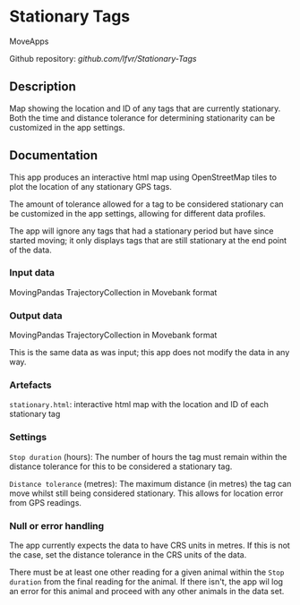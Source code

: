 # Stationary Tags

MoveApps

Github repository: *github.com/lfvr/Stationary-Tags*

## Description
Map showing the location and ID of any tags that are currently stationary. Both the time and distance tolerance for determining stationarity can be customized in the app settings.

## Documentation
This app produces an interactive html map using OpenStreetMap tiles to plot the location of any stationary GPS tags.

The amount of tolerance allowed for a tag to be considered stationary can be customized in the app settings, allowing for different data profiles.

The app will ignore any tags that had a stationary period but have since started moving; it only displays tags that are still stationary at the end point of the data.

### Input data
MovingPandas TrajectoryCollection in Movebank format

### Output data
MovingPandas TrajectoryCollection in Movebank format

This is the same data as was input; this app does not modify the data in any way.

### Artefacts
`stationary.html`: interactive html map with the location and ID of each stationary tag

### Settings 
`Stop duration` (hours): The number of hours the tag must remain within the distance tolerance for this to be considered a stationary tag.

`Distance tolerance` (metres): The maximum distance (in metres) the tag can move whilst still being considered stationary. This allows for location error from GPS readings. 

### Null or error handling
The app currently expects the data to have CRS units in metres. If this is not the case, set the distance tolerance in the CRS units of the data.

There must be at least one other reading for a given animal within the `Stop duration` from the final reading for the animal. If there isn't, the app wil log an error for this animal and proceed with any other animals in the data set.
